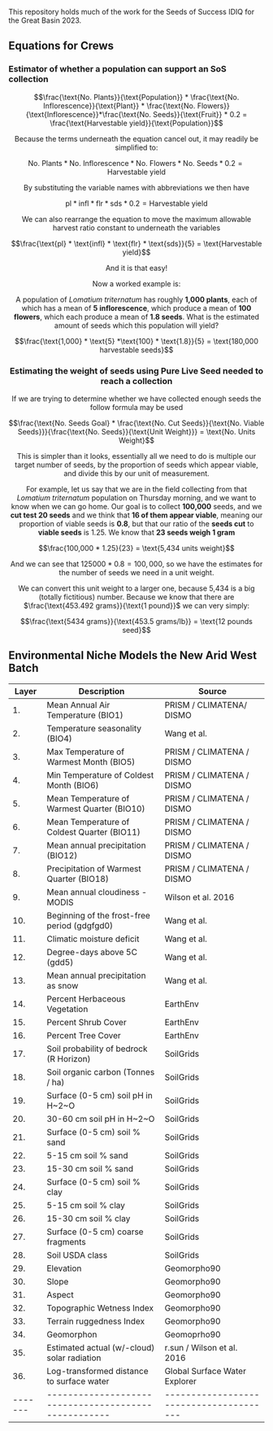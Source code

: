 This repository holds much of the work for the Seeds of Success IDIQ for the Great Basin 2023. 


## Equations for Crews

### Estimator of whether a population can support an SoS collection

<center>

$$\frac{\text{No. Plants}}{\text{Population}} * \frac{\text{No. Inflorescence}}{\text{Plant}} * \frac{\text{No. Flowers}}{\text{Inflorescence}}*\frac{\text{No. Seeds}}{\text{Fruit}} * 0.2 = \frac{\text{Harvestable yield}}{\text{Population}}$$ 

Because the terms underneath the equation cancel out, it may readily be simplified to:

$$\text{No. Plants} * \text{No. Inflorescence} *\text{No. Flowers} * \text{No. Seeds} * 0.2=\text{Harvestable yield}$$ 

By substituting the variable names with abbreviations we then have

$$\text{pl} * \text{infl} * \text{flr} * \text{sds} * 0.2 = \text{Harvestable yield}$$ 

We can also rearrange the equation to move the maximum allowable harvest ratio constant to underneath the variables

$$\frac{\text{pl} * \text{infl} * \text{flr} * \text{sds}}{5} = \text{Harvestable yield}$$ 

And it is that easy!

Now a worked example is:

A population of *Lomatium triternatum* has roughly **1,000 plants**, each of which has a mean of **5 inflorescence**, which produce a mean of **100 flowers**, which each produce a mean  of **1.8 seeds**. What is the estimated amount of seeds which this population will yield?

$$\frac{\text{1,000} * \text{5} *\text{100} * \text{1.8}}{5} = \text{180,000 harvestable seeds}$$

### Estimating the weight of seeds using Pure Live Seed needed to reach a collection

If we are trying to determine whether we have collected enough seeds the follow formula may be used

$$\frac{\text{No. Seeds Goal} * \frac{\text{No. Cut Seeds}}{\text{No. Viable Seeds}}}{\frac{\text{No. Seeds}}{\text{Unit Weight}}} = \text{No. Units Weight}$$ 

This is simpler than it looks, essentially all we need to do is multiple our target number of seeds, by the proportion of seeds which appear viable, and divide this by our unit of measurement. 

For example, let us say that we are in the field collecting from that *Lomatium triternatum* population on Thursday morning, and we want to know when we can go home. Our goal is to collect **100,000** seeds, and we **cut test 20 seeds** and we think that **16 of them appear viable**, meaning our proportion of viable seeds is **0.8**, but that our ratio of the **seeds cut** to **viable seeds** is 1.25. We know that **23 seeds weigh 1 gram**

$$\frac{100,000 * 1.25}{23} = \text{5,434 units weight}$$ 

And we can see that $125000 * 0.8 = 100,000$, so we have the estimates for the number of seeds we need in a unit weight.

We can convert this unit weight to a larger one, because 5,434 is a big (totally fictitious) number. Because we know that there are $\frac{\text{453.492 grams}}{\text{1 pound}}$ we can very simply:

$$\frac{\text{5434 grams}}{\text{453.5 grams/lb}} = \text{12 pounds seed}$$
  
</center>


## Environmental Niche Models the New Arid West Batch


| Layer |                       Description                       |              Source                            
|-------|---------------------------------------------------------|---------------------------------------|  
|  1.   |              Mean Annual Air Temperature (BIO1)         |       PRISM / CLIMATENA/ DISMO        |
|  2.   |                 Temperature seasonality (BIO4)          |             Wang et al.               |
|  3.   |         Max Temperature of Warmest Month (BIO5)         |        PRISM / CLIMATENA / DISMO      |
|  4.   |         Min Temperature of Coldest Month (BIO6)         |        PRISM / CLIMATENA / DISMO      |
|  5.   |        Mean Temperature of Warmest Quarter (BIO10)      |        PRISM / CLIMATENA / DISMO      |
|  6.   |        Mean Temperature of Coldest Quarter (BIO11)      |        PRISM / CLIMATENA / DISMO      |
|  7.   |              Mean annual precipitation (BIO12)          |        PRISM / CLIMATENA / DISMO      |
|  8.   |         Precipitation of Warmest Quarter (BIO18)        |        PRISM / CLIMATENA / DISMO      |
|  9.   |                Mean annual cloudiness - MODIS           |          Wilson et al. 2016           |
| 10.   |         Beginning of the frost-free period (gdgfgd0)    |              Wang et al.              |
| 11.   |                   Climatic moisture deficit             |              Wang et al.              |
| 12.   |                  Degree-days above 5C (gdd5)            |              Wang et al.              |
| 13.   |               Mean annual precipitation as snow         |              Wang et al.              |
| 14.   |                 Percent Herbaceous Vegetation           |               EarthEnv                |
| 15.   |                     Percent Shrub Cover                 |               EarthEnv                |
| 16.   |                      Percent Tree Cover                 |               EarthEnv                |
| 17.   |          Soil probability of bedrock (R Horizon)        |              SoilGrids                |
| 18.   |                Soil organic carbon (Tonnes / ha)        |              SoilGrids                |
| 19.   |                Surface (0-5 cm) soil pH in H~2~O        |              SoilGrids                |
| 20.   |                   30-60 cm soil pH in H~2~O             |              SoilGrids                |
| 21.   |                Surface (0-5 cm) soil % sand             |              SoilGrids                |
| 22.   |                    5-15 cm  soil % sand                 |              SoilGrids                |
| 23.   |                    15-30 cm soil % sand                 |              SoilGrids                |
| 24.   |                Surface (0-5 cm) soil % clay             |              SoilGrids                |
| 25.   |                    5-15 cm  soil % clay                 |              SoilGrids                |
| 26.   |                    15-30 cm soil % clay                 |              SoilGrids                |
| 27.   |              Surface (0-5 cm) coarse fragments          |              SoilGrids                |
| 28.   |                      Soil USDA class                    |              SoilGrids                |
| 29.   |                         Elevation                       |             Geomorpho90               |
| 30.   |                          Slope                          |             Geomorpho90               |
| 31.   |                          Aspect                         |             Geomorpho90               |
| 32.   |                 Topographic Wetness Index               |             Geomorpho90               |
| 33.   |                  Terrain ruggedness Index               |             Geomorpho90               |
| 34.   |                       Geomorphon                        |             Geomoprho90               |
| 35.   |        Estimated actual (w/-cloud) solar radiation      |      r.sun / Wilson et al. 2016       |
| 36.   |        Log-transformed distance to surface water        |     Global Surface Water Explorer     |
|-------|     ----------------------------------------------------|---------------------------------------|

